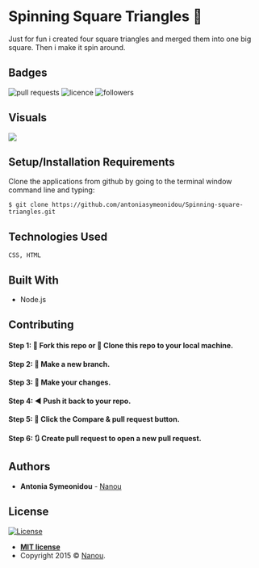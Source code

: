 # Spinning Square Triangles :black_square_button:

Just for fun i created four square triangles and merged them into one big square.
Then i make it spin around.

## Badges

![pull requests](https://img.shields.io/bitbucket/pr-raw/antoniasymeonidou/Virtual_Pet)
![licence](https://img.shields.io/npm/l/express)
![followers](https://img.shields.io/github/followers/antoniasymeonidou?label=Follow&style=social)

## Visuals

[![](https://docs.google.com/drawings/d/e/2PACX-1vQL7SiAKUkZCZv3N94yQ-szLPB4Y0N37475VXCzyQ6IOnuNGuiTkmHhw4DiPP94C3HJfiRg8hWJK9Tz/pub?w=300&h=269)](http://www.youtube.com/watch?v=2oaByGlqVco "")


## Setup/Installation Requirements

Clone the applications from github by going to the terminal window command line and typing:
```
$ git clone https://github.com/antoniasymeonidou/Spinning-square-triangles.git
```

## Technologies Used
```
CSS, HTML
```

## Built With

* Node.js 

## Contributing

#### Step 1: 🍴 Fork this repo or  👯 Clone this repo to your local machine.

#### Step 2: 🔨 Make a new branch.

#### Step 3: 💱 Make your changes.

#### Step 4: ◀️ Push it back to your repo.

#### Step 5: 📱 Click the Compare & pull request button.

#### Step 6: 🔃 Create pull request to open a new pull request.

## Authors

* **Antonia Symeonidou** - [Nanou](https://github.com/antoniasymeonidou)

## License

[![License](http://img.shields.io/:license-mit-blue.svg?style=flat-square)](http://badges.mit-license.org)

- **[MIT license](http://opensource.org/licenses/mit-license.php)**
- Copyright 2015 © <a href="https://github.com/antoniasymeonidou">Nanou</a>.
